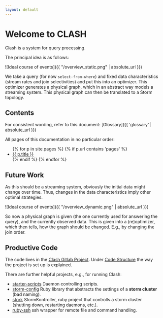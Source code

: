 ```yaml
---
layout: default
---
```


# Welcome to CLASH

Clash is a system for query processing.

The principal idea is as follows:

![Ideal course of events]({{ "/overview_static.png" | absolute_url }})

We take a query (for now `select-from-where`) and fixed data characteristics (stream rates and join selectivities) and put this into an optimizer.
This optimizer generates a physical graph, which in an abstract way models a streaming system. This physical graph can then be translated to a Storm topology.

## Contents

For consistent wording, refer to this document: [Glossary]({{ 'glossary' | absolute_url }})

All pages of this documentation in no particular order:

<ul>
{% for p in site.pages %}
{% if p.url contains 'pages' %}
<li><a href="{{ p.url | absolute_url }}">{{ p.title }}</a></li>
{% endif %}
{% endfor %}
</ul>

## Future Work

As this should be a streaming system, obviously the initial data might change over time. Thus, changes in the data characteristics imply other optimal strategies.

![Ideal course of events]({{ "/overview_dynamic.png" | absolute_url }})

So now a physical graph is given (the one currently used for answering the query), and the currently observed data. This is given into a (re)optimizer, which then tells, how the graph should be changed. E.g., by changing the join order.


## Productive Code

The code lives in the [Clash Gitlab Project](https://git.cs.uni-kl.de/clash/clash). Under [Code Structure](/pages/code_structure) the way the project is set up is explained.

There are further helpful projects, e.g., for running Clash:

* [starter-scripts](https://git.cs.uni-kl.de/clash/starter-scripts) Daemon controlling scripts.
* [storm-config](https://git.cs.uni-kl.de/clash/storm-config) Ruby library that abstracts the settings of a **storm cluster** (bad naming).
* [stork](https://git.cs.uni-kl.de/clash/stork) StormKontroller, ruby project that controlls a storm cluster (shutting down, restarting daemons, etc.).
* [ruby-ssh](https://git.cs.uni-kl.de/clash/ruby-ssh) ssh wrapper for remote file and command handling.